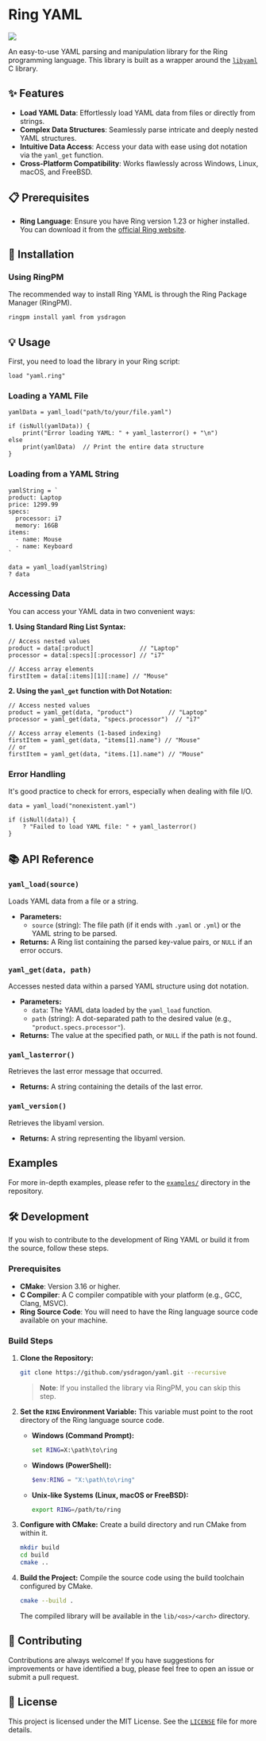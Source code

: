 # Ring YAML

[license]: https://img.shields.io/github/license/ysdragon/yaml?style=for-the-badge&logo=opensourcehardware&label=License&logoColor=C0CAF5&labelColor=414868&color=8c73cc
[![][license]](https://github.com/ysdragon/yaml/blob/master/LICENSE)

An easy-to-use YAML parsing and manipulation library for the Ring programming language. This library is built as a wrapper around the [`libyaml`](https://github.com/yaml/libyaml) C library.

## ✨ Features

-   **Load YAML Data**: Effortlessly load YAML data from files or directly from strings.
-   **Complex Data Structures**: Seamlessly parse intricate and deeply nested YAML structures.
-   **Intuitive Data Access**: Access your data with ease using dot notation via the `yaml_get` function.
-   **Cross-Platform Compatibility**: Works flawlessly across Windows, Linux, macOS, and FreeBSD.

## 📋 Prerequisites

-   **Ring Language**: Ensure you have Ring version 1.23 or higher installed. You can download it from the [official Ring website](https://ring-lang.github.io/download.html).

## 🚀 Installation

### Using RingPM

The recommended way to install Ring YAML is through the Ring Package Manager (RingPM).

```bash
ringpm install yaml from ysdragon
```

## 💡 Usage

First, you need to load the library in your Ring script:

```ring
load "yaml.ring"
```

### Loading a YAML File

```ring
yamlData = yaml_load("path/to/your/file.yaml")

if (isNull(yamlData)) {
    print("Error loading YAML: " + yaml_lasterror() + "\n")
else
    print(yamlData)  // Print the entire data structure
}
```

### Loading from a YAML String

```ring
yamlString = `
product: Laptop
price: 1299.99
specs:
  processor: i7
  memory: 16GB
items:
  - name: Mouse
  - name: Keyboard
`

data = yaml_load(yamlString)
? data
```

### Accessing Data

You can access your YAML data in two convenient ways:

**1. Using Standard Ring List Syntax:**

```ring
// Access nested values
product = data[:product]             // "Laptop"
processor = data[:specs][:processor] // "i7"

// Access array elements
firstItem = data[:items][1][:name] // "Mouse"
```

**2. Using the `yaml_get` function with Dot Notation:**

```ring
// Access nested values
product = yaml_get(data, "product")          // "Laptop"
processor = yaml_get(data, "specs.processor")  // "i7"

// Access array elements (1-based indexing)
firstItem = yaml_get(data, "items[1].name") // "Mouse"
// or
firstItem = yaml_get(data, "items.[1].name") // "Mouse"
```

### Error Handling

It's good practice to check for errors, especially when dealing with file I/O.

```ring
data = yaml_load("nonexistent.yaml")

if (isNull(data)) {
    ? "Failed to load YAML file: " + yaml_lasterror()
}
```

## 📚 API Reference

### `yaml_load(source)`

Loads YAML data from a file or a string.

-   **Parameters:**
    -   `source` (string): The file path (if it ends with `.yaml` or `.yml`) or the YAML string to be parsed.
-   **Returns:** A Ring list containing the parsed key-value pairs, or `NULL` if an error occurs.

### `yaml_get(data, path)`

Accesses nested data within a parsed YAML structure using dot notation.

-   **Parameters:**
    -   `data`: The YAML data loaded by the `yaml_load` function.
    -   `path` (string): A dot-separated path to the desired value (e.g., `"product.specs.processor"`).
-   **Returns:** The value at the specified path, or `NULL` if the path is not found.

### `yaml_lasterror()`

Retrieves the last error message that occurred.

-   **Returns:** A string containing the details of the last error.

### `yaml_version()`

Retrieves the libyaml version.

-   **Returns:** A string representing the libyaml version.

## Examples

For more in-depth examples, please refer to the [`examples/`](examples/) directory in the repository.

## 🛠️ Development

If you wish to contribute to the development of Ring YAML or build it from the source, follow these steps.

### Prerequisites

-   **CMake**: Version 3.16 or higher.
-   **C Compiler**: A C compiler compatible with your platform (e.g., GCC, Clang, MSVC).
-   **Ring Source Code**: You will need to have the Ring language source code available on your machine.

### Build Steps

1.  **Clone the Repository:**
    ```sh
    git clone https://github.com/ysdragon/yaml.git --recursive
    ```
    > **Note**: If you installed the library via RingPM, you can skip this step.

2.  **Set the `RING` Environment Variable:**
    This variable must point to the root directory of the Ring language source code.

    -   **Windows (Command Prompt):**
        ```cmd
        set RING=X:\path\to\ring
        ```
    -   **Windows (PowerShell):**
        ```powershell
        $env:RING = "X:\path\to\ring"
        ```
    -   **Unix-like Systems (Linux, macOS or FreeBSD):**
        ```bash
        export RING=/path/to/ring
        ```

3.  **Configure with CMake:**
    Create a build directory and run CMake from within it.
    ```sh
    mkdir build
    cd build
    cmake ..
    ```

4.  **Build the Project:**
    Compile the source code using the build toolchain configured by CMake.
    ```sh
    cmake --build .
    ```

    The compiled library will be available in the `lib/<os>/<arch>` directory.

## 🤝 Contributing

Contributions are always welcome! If you have suggestions for improvements or have identified a bug, please feel free to open an issue or submit a pull request.

## 📄 License

This project is licensed under the MIT License. See the [`LICENSE`](LICENSE) file for more details.